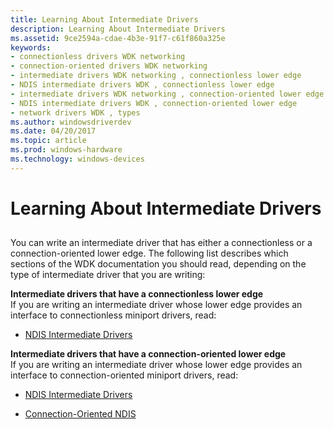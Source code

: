 ```yaml
---
title: Learning About Intermediate Drivers
description: Learning About Intermediate Drivers
ms.assetid: 9ce2594a-cdae-4b3e-91f7-c61f860a325e
keywords:
- connectionless drivers WDK networking
- connection-oriented drivers WDK networking
- intermediate drivers WDK networking , connectionless lower edge
- NDIS intermediate drivers WDK , connectionless lower edge
- intermediate drivers WDK networking , connection-oriented lower edge
- NDIS intermediate drivers WDK , connection-oriented lower edge
- network drivers WDK , types
ms.author: windowsdriverdev
ms.date: 04/20/2017
ms.topic: article
ms.prod: windows-hardware
ms.technology: windows-devices
---
```


# Learning About Intermediate Drivers


## <a href="" id="ddk-intermediate-drivers-ng"></a>


You can write an intermediate driver that has either a connectionless or a connection-oriented lower edge. The following list describes which sections of the WDK documentation you should read, depending on the type of intermediate driver that you are writing:

<a href="" id="intermediate-drivers-that-have-a-connectionless-lower-edge"></a>**Intermediate drivers that have a connectionless lower edge**  
If you are writing an intermediate driver whose lower edge provides an interface to connectionless miniport drivers, read:

-   [NDIS Intermediate Drivers](ndis-intermediate-drivers.md)

<a href="" id="intermediate-drivers-that-have-a-connection-oriented-lower-edge"></a>**Intermediate drivers that have a connection-oriented lower edge**  
If you are writing an intermediate driver whose lower edge provides an interface to connection-oriented miniport drivers, read:

-   [NDIS Intermediate Drivers](ndis-intermediate-drivers.md)

-   [Connection-Oriented NDIS](connection-oriented-ndis.md)

 

 





